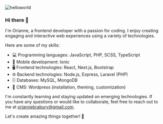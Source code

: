 ![helloworld](https://github.com/Annween/image/blob/main/helloworld.png)

### Hi there 👋

I'm Orianne, a frontend developer with a passion for coding. I enjoy creating engaging and interactive web experiences using a variety of technologies. 

Here are some of my skills:

- 💻 Programming languages: JavaScript, PHP, SCSS, TypeScript
- 📱 Mobile development: Ionic
- 🖥️ Frontend technologies: React, Next.js, Bootstrap
- 🌐 Backend technologies: Node.js, Express, Laravel (PHP)
- 🗄️ Databases: MySQL, MongoDB
- 📝 CMS: Wordpress (installation, theming, customization)

I'm constantly learning and staying updated on emerging technologies. If you have any questions or would like to collaborate, feel free to reach out to me at oriannebrabury@gmail.com.

Let's create amazing things together! 🚀
